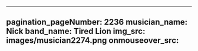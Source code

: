 ------
pagination_pageNumber: 2236
musician_name: Nick
band_name: Tired Lion
img_src: images/musician2274.png
onmouseover_src: 
------